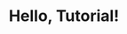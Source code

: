 ---
title: "Hello, Tutorial!"
output: 
  learnr::tutorial:
    toc_float:
      collapsed: true
runtime: shiny_prerendered
---